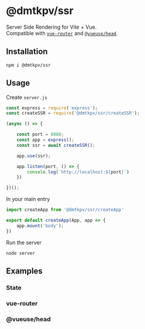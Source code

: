 # @dmtkpv/ssr
Server Side Rendering for Vite + Vue.  
Compatible with [`vue-router`](https://github.com/vuejs/router) and [`@vueuse/head`](https://github.com/vueuse/head).

## Installation
```shell
npm i @dmtkpv/ssr
```

## Usage

Create `server.js`
```js
const express = require('express');
const createSSR = require('@dmtkpv/ssr/createSSR');

(async () => {

    const port = 8080;
    const app = express();
    const ssr = await createSSR();

    app.use(ssr);

    app.listen(port, () => {
        console.log(`http://localhost:${port}`)
    })

})();
```

In your main entry
```js
import createApp from '@dmtkpv/ssr/createApp'

export default createApp(App, app => {
    app.mount('body');
})
```

Run the server
```shell
node server
```

## Examples

### State
### vue-router
### @vueuse/head







